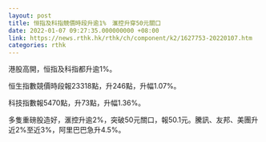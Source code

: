 ```yaml
---
layout: post
title: 恒指及科指競價時段升逾1%　滙控升穿50元關口
date: 2022-01-07 09:27:35.000000000 +08:00
link: https://news.rthk.hk/rthk/ch/component/k2/1627753-20220107.htm
categories: rthk
---
```


港股高開，恒指及科指都升逾1%。

恒生指數競價時段報23318點，升246點，升幅1.07%。

科技指數報5470點，升73點，升幅1.36%。

多隻重磅股造好，滙控升逾2%，突破50元關口，報50.1元。騰訊、友邦、美團升近2%至近3%，阿里巴巴急升4.5%。
